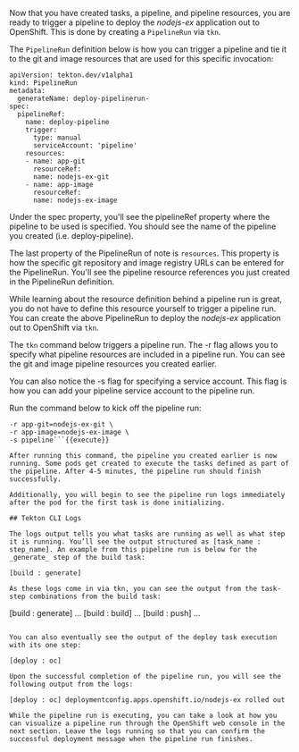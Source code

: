 Now that you have created tasks, a pipeline, and pipeline resources, you are ready to trigger a pipeline to deploy the _nodejs-ex_ application out to OpenShift. This is done by creating a `PipelineRun` via `tkn`.

The `PipelineRun` definition below is how you can trigger a pipeline and tie it to the git and image resources that are used for this specific invocation:

```
apiVersion: tekton.dev/v1alpha1
kind: PipelineRun
metadata:
  generateName: deploy-pipelinerun-
spec:
  pipelineRef:
    name: deploy-pipeline
    trigger:
      type: manual
      serviceAccount: 'pipeline'
    resources:
    - name: app-git
      resourceRef:
      name: nodejs-ex-git
    - name: app-image
      resourceRef:
      name: nodejs-ex-image
```

Under the spec property, you'll see the pipelineRef property where the pipeline to be used is specified. You should see the name of the pipeline you created (i.e. deploy-pipeline).

The last property of the PipelineRun of note is `resources`. This property is how the specific git repository and image registry URLs can be entered for the PipelineRun. You'll see the pipeline resource references you just created in the PipelineRun definition.

While learning about the resource definition behind a pipeline run is great, you do not have to define this resource yourself to trigger a pipeline run. You can create the above PipelineRun to deploy the _nodejs-ex_ application out to OpenShift via `tkn`.

The `tkn` command below triggers a pipeline run. The -r flag allows you to specify what pipeline resources are included in a pipeline run. You can see the git and image pipeline resources you created earlier.

You can also notice the -s flag for specifying a service account. This flag is how you can add your pipeline service account to the pipeline run.

Run the command below to kick off the pipeline run:

```tkn pipeline start deploy-pipeline \
-r app-git=nodejs-ex-git \
-r app-image=nodejs-ex-image \
-s pipeline```{{execute}}

After running this command, the pipeline you created earlier is now running. Some pods get created to execute the tasks defined as part of the pipeline. After 4-5 minutes, the pipeline run should finish successfully.

Additionally, you will begin to see the pipeline run logs immediately after the pod for the first task is done initializing.

## Tekton CLI Logs

The logs output tells you what tasks are running as well as what step it is running. You’ll see the output structured as [task_name : step_name]. An example from this pipeline run is below for the _generate_ step of the build task:

[build : generate]

As these logs come in via tkn, you can see the output from the task-step combinations from the build task:

```
[build : generate]
...
[build : build]
...
[build : push]
...
```

You can also eventually see the output of the deploy task execution with its one step:

[deploy : oc]

Upon the successful completion of the pipeline run, you will see the following output from the logs:

[deploy : oc] deploymentconfig.apps.openshift.io/nodejs-ex rolled out

While the pipeline run is executing, you can take a look at how you can visualize a pipeline run through the OpenShift web console in the next section. Leave the logs running so that you can confirm the successful deployment message when the pipeline run finishes.